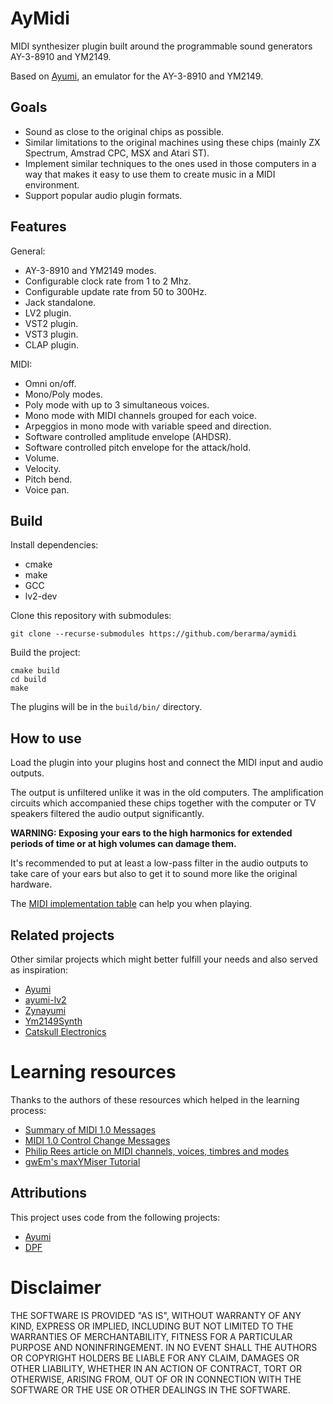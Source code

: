 # AyMidi

MIDI synthesizer plugin built around the programmable sound generators
AY-3-8910 and YM2149.

Based on [Ayumi](https://github.com/true-grue/ayumi), an emulator for the
AY-3-8910 and YM2149.

## Goals

- Sound as close to the original chips as possible.
- Similar limitations to the original machines using these chips (mainly ZX
  Spectrum, Amstrad CPC, MSX and Atari ST).
- Implement similar techniques to the ones used in those computers in a way
  that makes it easy to use them to create music in a MIDI environment.
- Support popular audio plugin formats.

## Features

General:

- AY-3-8910 and YM2149 modes.
- Configurable clock rate from 1 to 2 Mhz.
- Configurable update rate from 50 to 300Hz.
- Jack standalone.
- LV2 plugin.
- VST2 plugin.
- VST3 plugin.
- CLAP plugin.

MIDI:

- Omni on/off.
- Mono/Poly modes.
- Poly mode with up to 3 simultaneous voices.
- Mono mode with MIDI channels grouped for each voice.
- Arpeggios in mono mode with variable speed and direction.
- Software controlled amplitude envelope (AHDSR).
- Software controlled pitch envelope for the attack/hold.
- Volume.
- Velocity.
- Pitch bend.
- Voice pan.

## Build

Install dependencies:

- cmake
- make
- GCC
- lv2-dev

Clone this repository with submodules:

`git clone --recurse-submodules https://github.com/berarma/aymidi`

Build the project:

```
cmake build
cd build
make
```

The plugins will be in the `build/bin/` directory.

## How to use

Load the plugin into your plugins host and connect the MIDI input and audio
outputs.

The output is unfiltered unlike it was in the old computers. The amplification
circuits which accompanied these chips together with the computer or TV
speakers filtered the audio output significantly.

**WARNING: Exposing your ears to the high harmonics for extended periods of time
or at high volumes can damage them.**

It's recommended to put at least a low-pass filter in the audio outputs to take
care of your ears but also to get it to sound more like the original hardware.

The [MIDI implementation table](midi.md) can help you when playing.

## Related projects

Other similar projects which might better fulfill your needs and also served as
inspiration:

- [Ayumi](https://github.com/true-grue/ayumi)
- [ayumi-lv2](https://github.com/atsushieno/ayumi-lv2)
- [Zynayumi](https://github.com/eriser/zynayumi)
- [Ym2149Synth](https://github.com/trash80/Ym2149Synth)
- [Catskull Electronics](https://catskullelectronics.com/products/ym2149-synth)

# Learning resources

Thanks to the authors of these resources which helped in the learning process:

- [Summary of MIDI 1.0 Messages](https://midi.org/summary-of-midi-1-0-messages)
- [MIDI 1.0 Control Change Messages](https://midi.org/midi-1-0-control-change-messages)
- [Philip Rees article on MIDI channels, voices, timbres and modes](http://www.philrees.co.uk/articles/midimode.htm)
- [gwEm's maxYMiser Tutorial](https://www.youtube.com/watch?v=OjPPUdwIAC0&list=PL1NhyQvCufQnczcLMUHOkSHtCt2dHi9_Z)

## Attributions

This project uses code from the following projects:

- [Ayumi](https://github.com/true-grue/ayumi)
- [DPF](https://github.com/DISTRHO/DPF)

# Disclaimer

THE SOFTWARE IS PROVIDED "AS IS", WITHOUT WARRANTY OF ANY KIND, EXPRESS OR
IMPLIED, INCLUDING BUT NOT LIMITED TO THE WARRANTIES OF MERCHANTABILITY,
FITNESS FOR A PARTICULAR PURPOSE AND NONINFRINGEMENT. IN NO EVENT SHALL THE
AUTHORS OR COPYRIGHT HOLDERS BE LIABLE FOR ANY CLAIM, DAMAGES OR OTHER
LIABILITY, WHETHER IN AN ACTION OF CONTRACT, TORT OR OTHERWISE, ARISING FROM,
OUT OF OR IN CONNECTION WITH THE SOFTWARE OR THE USE OR OTHER DEALINGS IN THE
SOFTWARE.
